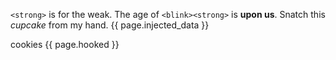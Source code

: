---
---
`<strong>` is for the weak. The age of `<blink><strong>` is **upon us**.
Snatch this *cupcake* from my hand. {{ page.injected_data }}

cookies {{ page.hooked }}
